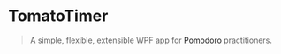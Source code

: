 # TomatoTimer

> A simple, flexible, extensible WPF app for [Pomodoro](http://www.pomodorotechnique.com/) practitioners.

